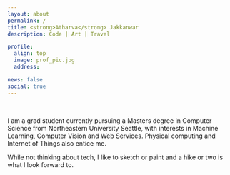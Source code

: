 ```yaml
---
layout: about
permalink: /
title: <strong>Atharva</strong> Jakkanwar
description: Code | Art | Travel

profile:
  align: top
  image: prof_pic.jpg
  address: 

news: false
social: true
---
```


<br>
<p>
I am a grad student currently pursuing a Masters degree in Computer Science from Northeastern University Seattle, with interests in Machine Learning, Computer Vision and Web Services. Physical computing and Internet of Things also entice me. 
</p>

<p>
While not thinking about tech, I Iike to sketch or paint and a hike or two is what I look forward to.
</p>